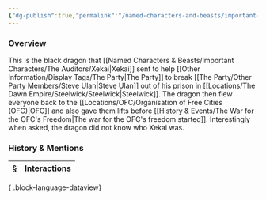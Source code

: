 ```yaml
---
{"dg-publish":true,"permalink":"/named-characters-and-beasts/important-characters/the-auditors/the-black-dragon/","tags":["NPC","Important"],"updated":"2025-06-10T19:04:24.769+01:00"}
---
```



### Overview
This is the black dragon that [[Named Characters & Beasts/Important Characters/The Auditors/Xekai\|Xekai]] sent to help [[Other Information/Display Tags/The Party\|The Party]] to break [[The Party/Other Party Members/Steve Ulan\|Steve Ulan]] out of his prison in [[Locations/The Dawn Empire/Steelwick/Steelwick\|Steelwick]]. The dragon then flew everyone back to the [[Locations/OFC/Organisation of Free Cities (OFC)\|OFC]] and also gave them lifts before [[History & Events/The War for the OFC's Freedom\|The war for the OFC's freedom started]]. Interestingly when asked, the dragon did not know who Xekai was. 

### History & Mentions
| § | Interactions |
| - | ------------ |

{ .block-language-dataview}
